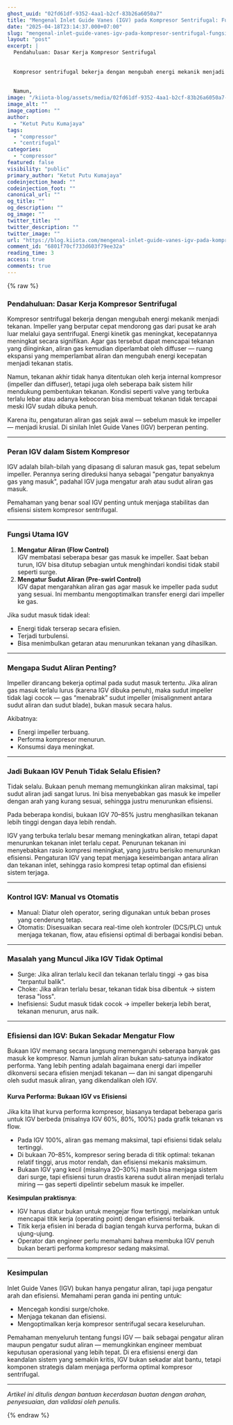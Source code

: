 ```yaml
---
ghost_uuid: "02fd61df-9352-4aa1-b2cf-83b26a6050a7"
title: "Mengenal Inlet Guide Vanes (IGV) pada Kompresor Sentrifugal: Fungsi, Cara Kerja, dan Dampaknya"
date: "2025-04-18T23:14:37.000+07:00"
slug: "mengenal-inlet-guide-vanes-igv-pada-kompresor-sentrifugal-fungsi-cara-kerja-dan-dampaknya"
layout: "post"
excerpt: |
  Pendahuluan: Dasar Kerja Kompresor Sentrifugal
  
  
  Kompresor sentrifugal bekerja dengan mengubah energi mekanik menjadi tekanan. Impeller yang berputar cepat mendorong gas dari pusat ke arah luar melalui gaya sentrifugal. Energi kinetik gas meningkat, kecepatannya meningkat secara signifikan. Agar gas tersebut dapat mencapai tekanan yang diinginkan, aliran gas kemudian diperlambat oleh diffuser — ruang ekspansi yang memperlambat aliran dan mengubah energi kecepatan menjadi tekanan statis.
  
  
  Namun,
image: "/kiiota-blog/assets/media/02fd61df-9352-4aa1-b2cf-83b26a6050a7-IGV-Valve-1643-2048x1629x35.jpg"
image_alt: ""
image_caption: ""
author:
  - "Ketut Putu Kumajaya"
tags:
  - "compressor"
  - "centrifugal"
categories:
  - "compressor"
featured: false
visibility: "public"
primary_author: "Ketut Putu Kumajaya"
codeinjection_head: ""
codeinjection_foot: ""
canonical_url: ""
og_title: ""
og_description: ""
og_image: ""
twitter_title: ""
twitter_description: ""
twitter_image: ""
url: "https://blog.kiiota.com/mengenal-inlet-guide-vanes-igv-pada-kompresor-sentrifugal-fungsi-cara-kerja-dan-dampaknya/"
comment_id: "6801f70cf733d603f79ee32a"
reading_time: 3
access: true
comments: true
---
```


{% raw %}
<!--kg-card-begin: markdown--><h3 id="pendahuluan-dasar-kerja-kompresor-sentrifugal">Pendahuluan: Dasar Kerja Kompresor Sentrifugal</h3>
<p>Kompresor sentrifugal bekerja dengan mengubah energi mekanik menjadi tekanan. Impeller yang berputar cepat mendorong gas dari pusat ke arah luar melalui gaya sentrifugal. Energi kinetik gas meningkat, kecepatannya meningkat secara signifikan. Agar gas tersebut dapat mencapai tekanan yang diinginkan, aliran gas kemudian diperlambat oleh diffuser — ruang ekspansi yang memperlambat aliran dan mengubah energi kecepatan menjadi tekanan statis.</p>
<p>Namun, tekanan akhir tidak hanya ditentukan oleh kerja internal kompresor (impeller dan diffuser), tetapi juga oleh seberapa baik sistem hilir mendukung pembentukan tekanan. Kondisi seperti valve yang terbuka terlalu lebar atau adanya kebocoran bisa membuat tekanan tidak tercapai meski IGV sudah dibuka penuh.</p>
<p>Karena itu, pengaturan aliran gas sejak awal — sebelum masuk ke impeller — menjadi krusial. Di sinilah Inlet Guide Vanes (IGV) berperan penting.</p>
<hr>
<h3 id="peran-igv-dalam-sistem-kompresor">Peran IGV dalam Sistem Kompresor</h3>
<p>IGV adalah bilah-bilah yang dipasang di saluran masuk gas, tepat sebelum impeller. Perannya sering direduksi hanya sebagai &quot;pengatur banyaknya gas yang masuk&quot;, padahal IGV juga mengatur arah atau sudut aliran gas masuk.</p>
<p>Pemahaman yang benar soal IGV penting untuk menjaga stabilitas dan efisiensi sistem kompresor sentrifugal.</p>
<hr>
<h3 id="fungsi-utama-igv">Fungsi Utama IGV</h3>
<ol>
<li><strong>Mengatur Aliran (Flow Control)</strong><br>
IGV membatasi seberapa besar gas masuk ke impeller. Saat beban turun, IGV bisa ditutup sebagian untuk menghindari kondisi tidak stabil seperti surge.</li>
<li><strong>Mengatur Sudut Aliran (Pre-swirl Control)</strong><br>
IGV dapat mengarahkan aliran gas agar masuk ke impeller pada sudut yang sesuai. Ini membantu mengoptimalkan transfer energi dari impeller ke gas.</li>
</ol>
<p>Jika sudut masuk tidak ideal:</p>
<ul>
<li>Energi tidak terserap secara efisien.</li>
<li>Terjadi turbulensi.</li>
<li>Bisa menimbulkan getaran atau menurunkan tekanan yang dihasilkan.</li>
</ul>
<hr>
<h3 id="mengapa-sudut-aliran-penting">Mengapa Sudut Aliran Penting?</h3>
<p>Impeller dirancang bekerja optimal pada sudut masuk tertentu. Jika aliran gas masuk terlalu lurus (karena IGV dibuka penuh), maka sudut impeller tidak lagi cocok — gas “menabrak” sudut impeller (misalignment antara sudut aliran dan sudut blade), bukan masuk secara halus.</p>
<p>Akibatnya:</p>
<ul>
<li>Energi impeller terbuang.</li>
<li>Performa kompresor menurun.</li>
<li>Konsumsi daya meningkat.</li>
</ul>
<hr>
<h3 id="jadi-bukaan-igv-penuh-tidak-selalu-efisien">Jadi Bukaan IGV Penuh Tidak Selalu Efisien?</h3>
<p>Tidak selalu. Bukaan penuh memang memungkinkan aliran maksimal, tapi sudut aliran jadi sangat lurus. Ini bisa menyebabkan gas masuk ke impeller dengan arah yang kurang sesuai, sehingga justru menurunkan efisiensi.</p>
<p>Pada beberapa kondisi, bukaan IGV 70–85% justru menghasilkan tekanan lebih tinggi dengan daya lebih rendah.</p>
<p>IGV yang terbuka terlalu besar memang meningkatkan aliran, tetapi dapat menurunkan tekanan inlet terlalu cepat. Penurunan tekanan ini menyebabkan rasio kompresi meningkat, yang justru berisiko menurunkan efisiensi. Pengaturan IGV yang tepat menjaga keseimbangan antara aliran dan tekanan inlet, sehingga rasio kompresi tetap optimal dan efisiensi sistem terjaga.</p>
<hr>
<h3 id="kontrol-igv-manual-vs-otomatis">Kontrol IGV: Manual vs Otomatis</h3>
<ul>
<li>Manual: Diatur oleh operator, sering digunakan untuk beban proses yang cenderung tetap.</li>
<li>Otomatis: Disesuaikan secara real-time oleh kontroler (DCS/PLC) untuk menjaga tekanan, flow, atau efisiensi optimal di berbagai kondisi beban.</li>
</ul>
<hr>
<h3 id="masalah-yang-muncul-jika-igv-tidak-optimal">Masalah yang Muncul Jika IGV Tidak Optimal</h3>
<ul>
<li>Surge: Jika aliran terlalu kecil dan tekanan terlalu tinggi → gas bisa &quot;terpantul balik&quot;.</li>
<li>Choke: Jika aliran terlalu besar, tekanan tidak bisa dibentuk → sistem terasa &quot;loss&quot;.</li>
<li>Inefisiensi: Sudut masuk tidak cocok → impeller bekerja lebih berat, tekanan menurun, arus naik.</li>
</ul>
<hr>
<h3 id="efisiensi-dan-igv-bukan-sekadar-mengatur-flow">Efisiensi dan IGV: Bukan Sekadar Mengatur Flow</h3>
<p>Bukaan IGV memang secara langsung memengaruhi seberapa banyak gas masuk ke kompresor. Namun jumlah aliran bukan satu-satunya indikator performa. Yang lebih penting adalah bagaimana energi dari impeller dikonversi secara efisien menjadi tekanan — dan ini sangat dipengaruhi oleh sudut masuk aliran, yang dikendalikan oleh IGV.</p>
<h4 id="kurva-performa-bukaan-igv-vs-efisiensi">Kurva Performa: Bukaan IGV vs Efisiensi</h4>
<p>Jika kita lihat kurva performa kompresor, biasanya terdapat beberapa garis untuk IGV berbeda (misalnya IGV 60%, 80%, 100%) pada grafik tekanan vs flow.</p>
<ul>
<li>Pada IGV 100%, aliran gas memang maksimal, tapi efisiensi tidak selalu tertinggi.</li>
<li>Di bukaan 70–85%, kompresor sering berada di titik optimal: tekanan relatif tinggi, arus motor rendah, dan efisiensi mekanis maksimum.</li>
<li>Bukaan IGV yang kecil (misalnya 20–30%) masih bisa menjaga sistem dari surge, tapi efisiensi turun drastis karena sudut aliran menjadi terlalu miring — gas seperti dipelintir sebelum masuk ke impeller.</li>
</ul>
<p><strong>Kesimpulan praktisnya</strong>:</p>
<ul>
<li>IGV harus diatur bukan untuk mengejar flow tertinggi, melainkan untuk mencapai titik kerja (operating point) dengan efisiensi terbaik.</li>
<li>Titik kerja efisien ini berada di bagian tengah kurva performa, bukan di ujung-ujung.</li>
<li>Operator dan engineer perlu memahami bahwa membuka IGV penuh bukan berarti performa kompresor sedang maksimal.</li>
</ul>
<hr>
<h3 id="kesimpulan">Kesimpulan</h3>
<p>Inlet Guide Vanes (IGV) bukan hanya pengatur aliran, tapi juga pengatur arah dan efisiensi. Memahami peran ganda ini penting untuk:</p>
<ul>
<li>Mencegah kondisi surge/choke.</li>
<li>Menjaga tekanan dan efisiensi.</li>
<li>Mengoptimalkan kerja kompresor sentrifugal secara keseluruhan.</li>
</ul>
<p>Pemahaman menyeluruh tentang fungsi IGV — baik sebagai pengatur aliran maupun pengatur sudut aliran — memungkinkan engineer membuat keputusan operasional yang lebih tepat. Di era efisiensi energi dan keandalan sistem yang semakin kritis, IGV bukan sekadar alat bantu, tetapi komponen strategis dalam menjaga performa optimal kompresor sentrifugal.</p>
<hr>
<p><em>Artikel ini ditulis dengan bantuan kecerdasan buatan dengan arahan, penyesuaian, dan validasi oleh penulis.</em></p>
<!--kg-card-end: markdown-->
{% endraw %}